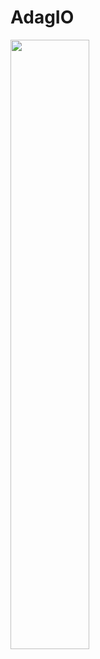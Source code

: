 # AdagIO


<img src="https://github.com/Henny20/AAgIO/blob/main/images/Screenshot.png" width=50%  />
